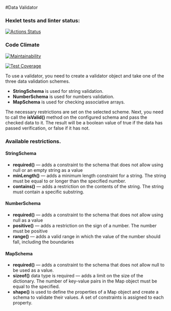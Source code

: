 #Data Validator

### Hexlet tests and linter status:
[![Actions Status](https://github.com/MaksimDenisov/java-project-78/workflows/hexlet-check/badge.svg)](https://github.com/MaksimDenisov/java-project-78/actions)

### Code Climate
[![Maintainability](https://api.codeclimate.com/v1/badges/07ea0d9f852dac207c12/maintainability)](https://codeclimate.com/github/MaksimDenisov/java-project-78/maintainability)

[![Test Coverage](https://api.codeclimate.com/v1/badges/07ea0d9f852dac207c12/test_coverage)](https://codeclimate.com/github/MaksimDenisov/java-project-78/test_coverage)

To use a validator, you need to create a validator object and take one of the three data validation schemes.
- **StringSchema** is used for string validation.
- **NumberSchema** is used for numbers validation.
- **MapSchema** is used for checking associative arrays.

The necessary restrictions are set on the selected scheme.
Next, you need to call the **isValid()** method on the configured schema and pass the checked data to it.
The result will be a boolean value of true if the data has passed verification, or false if it has not.

### Available restrictions.

#### StringSchema
- **required()** — adds a constraint to the schema that does not allow using null or an empty string as a value
- **minLength()** — adds a minimum length constraint for a string. The string must be equal to or longer than the specified number.
- **contains()** — adds a restriction on the contents of the string. The string must contain a specific substring.

#### NumberSchema

- **required()** — adds a constraint to the schema that does not allow using null as a value
- **positive()** — adds a restriction on the sign of a number. The number must be positive
- **range()** — adds a valid range in which the value of the number should fall, including the boundaries

#### MapSchema
- **required()** — adds a constraint to the schema that does not allow null to be used as a value.
- **sizeof()** data type is required — adds a limit on the size of the dictionary. The number of key-value pairs in the Map object must be equal to the specified.
- **shape()** is used to define the properties of a Map object and create a schema to validate their values. A set of constraints is assigned to each property.